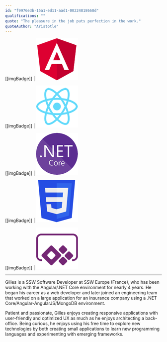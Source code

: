 ```yaml
---
id: "f9976e3b-15a1-ed11-aad1-00224818668d"
qualifications: ""
quote: "The pleasure in the job puts perfection in the work."
quoteAuthor: "Aristotle"
---
```


[[imgBadge]]
| ![angular.png](../badges/Developer-angular.png)

[[imgBadge]]
| ![developer-react.png](../badges/Developer-react.png)

[[imgBadge]]
| ![dotnet-core.png](../badges/Developer-dotnet-core.png)

[[imgBadge]]
| ![designer-web-css3.png](../badges/Designer-web-css3.png)

[[imgBadge]]
| ![business-microsoft-dynamics-powerapps.png.png](../badges/Business-microsoft-dynamics-powerapps.png)

---

Gilles is a SSW Software Developer at SSW Europe (France), who has been working with the Angular/.NET Core environment for nearly 4 years. He began his career as a web developer and later joined an engineering team that worked on a large application for an insurance company using a .NET Core/Angular-AngularJS/MongoDB environment.  
  
Patient and passionate, Gilles enjoys creating responsive applications with user-friendly and optimized UX as much as he enjoys architecting a back-office. Being curious, he enjoys using his free time to explore new technologies by both creating small applications to learn new programming languages and experimenting with emerging frameworks.

